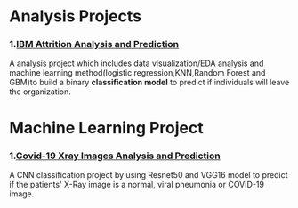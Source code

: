 # Analysis Projects

### 1.[IBM Attrition Analysis and Prediction](https://github.com/JM3309/Projects/tree/master/IBM_Attrition_Analysis)

A analysis project which includes data visualization/EDA analysis and machine learning method(logistic regression,KNN,Random Forest and GBM)to build a binary **classification model** to predict if individuals will leave the organization.

# Machine Learning Project

### 1.[Covid-19 Xray Images Analysis and Prediction](https://github.com/JM3309/Projects/tree/master/Covid-19_Xray_plot_Analysis)
A CNN classification project by using Resnet50 and VGG16 model to predict if the patients' X-Ray image is a normal, viral pneumonia or COVID-19 image.
